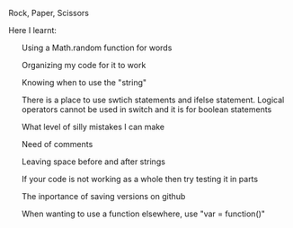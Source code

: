 <bold>Rock, Paper, Scissors</bold>
<p> Here I learnt:</p>
<ul>Using a Math.random function for words</ul>
<ul>Organizing my code for it to work</ul>
<ul>Knowing when to use the "string"</ul>
<ul>There is a place to use swtich statements and ifelse statement. Logical operators cannot be used in switch and it is for boolean statements</ul>
<ul>What level of silly mistakes I can make</ul>
<ul>Need of comments</ul>
<ul>Leaving space before and after strings</ul>
<ul>If your code is not working as a whole then try testing it in parts</ul>
<ul>The inportance of saving versions on github</ul>
<ul>When wanting to use a function elsewhere, use "var = function()"</ul>